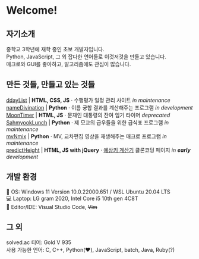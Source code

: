 
# Welcome!
## 자기소개
중학교 3학년에 재학 중인 초보 개발자입니다.   
Python, JavaScript, 그 외 잡다한 언어들로 이것저것을 만들고 있습니다.   
매크로와 GUI를 좋아하고, 알고리즘에도 관심이 많습니다.   
## 만든 것들, 만들고 있는 것들
[ddayList](https://newbieleo.github.io/ddayList) | **HTML, CSS, JS** &#183; 수행평가 일정 관리 사이트 _in maintenance_   
[nameDivination](https://github.com/NewbieLeo/nameDivination) | **Python** &#183; 이름 궁합 결과를 계산해주는 프로그램 _in development_   
[MoonTimer](https://github.com/NewbieLeo/MoonTimer) | **HTML, JS** &#183; 문재인 대통령의 잔여 임기 타이머 _deprecated_   
[SahmyookLunch](https://github.com/NewbieLeo/SahmyookLunch) | **Python** &#183; 제 모교의 급우들을 위한 급식표 프로그램   _in maintenance_   
[mvNmix](https://github.com/NewbieLeo/mvNmix) | **Python** &#183; MV, 교차편집 영상을 재생해주는 매크로 프로그램   _in maintenance_   
[predictHeight](https://github.com/NewbieLeo/predictHeight) | **HTML, JS with jQuery** &#183;
[예상키 계산기](https://www.highki.com/kor/clinic/clinic0205.php) 클론코딩 페이지 _in **early** development_   
## 개발 환경
💽 OS: Windows 11 Version 10.0.22000.651 / WSL Ubuntu 20.04 LTS   
💻 Laptop: LG gram 2020, Intel Core i5 10th gen 4C8T   
📄 Editor/IDE: Visual Studio Code, ~~Vim~~
## 그 외
solved.ac 티어: Gold V 935   
사용 가능한 언어: C, C++, Python(❤️), JavaScript, batch, Java, Ruby(?)   
